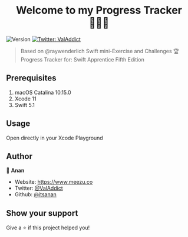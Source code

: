 <h1 align="center">Welcome to my Progress Tracker 🏃🏻‍♂️</h1>
<p>
  <img alt="Version" src="https://img.shields.io/badge/version-1.0.0-blue.svg?cacheSeconds=2592000" />
  <a href="https://twitter.com/ValAddict" target="_blank">
    <img alt="Twitter: ValAddict" src="https://img.shields.io/twitter/follow/ValAddict.svg?style=social" />
  </a>
</p>

> Based on @raywenderlich Swift mini-Exercise and Challenges 🏆
> Progress Tracker for: Swift Apprentice Fifth Edition

## Prerequisites

1. macOS Catalina 10.15.0
2. Xcode 11
3. Swift 5.1

## Usage

Open directly in your Xcode Playground

## Author

👤 **Anan**

* Website: https://www.meezu.co
* Twitter: [@ValAddict](https://twitter.com/ValAddict)
* Github: [@itsanan](https://github.com/itsanan)

## Show your support

Give a ⭐️ if this project helped you!
